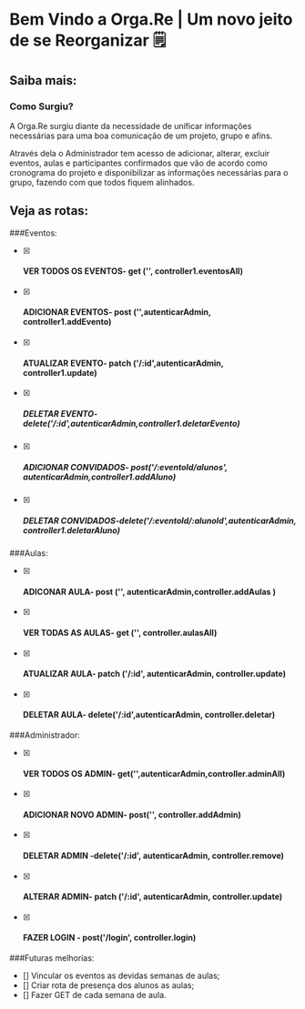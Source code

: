 # Bem Vindo a Orga.Re | Um novo jeito de se Reorganizar 🗒

## Saiba mais:
### Como Surgiu?

A Orga.Re surgiu diante da necessidade de unificar informações necessárias para uma boa comunicação de um projeto, grupo e afins.

Através dela  o Administrador tem acesso de adicionar, alterar, excluir eventos, aulas e participantes confirmados  que vão de acordo como cronograma do projeto e disponibilizar as informações necessárias para o grupo, fazendo com que todos fiquem alinhados.

## Veja as rotas:

###Eventos:
- [x] #### VER TODOS OS EVENTOS- get ('', controller1.eventosAll)
- [x] #### ADICIONAR EVENTOS- post ('',autenticarAdmin, controller1.addEvento)
- [x] #### ATUALIZAR EVENTO- patch ('/:id',autenticarAdmin, controller1.update)
- [x] ##### DELETAR EVENTO- delete('/:id',autenticarAdmin,controller1.deletarEvento)
- [x] ##### ADICIONAR CONVIDADOS- post('/:eventoId/alunos', autenticarAdmin,controller1.addAluno)
- [x] ##### DELETAR CONVIDADOS-delete('/:eventoId/:alunoId',autenticarAdmin, controller1.deletarAluno)


###Aulas:
- [x] #### ADICONAR AULA- post ('', autenticarAdmin,controller.addAulas )
- [x] #### VER TODAS AS AULAS- get ('', controller.aulasAll)
- [x] #### ATUALIZAR AULA- patch ('/:id', autenticarAdmin, controller.update)
- [x] #### DELETAR AULA- delete('/:id',autenticarAdmin, controller.deletar)

###Administrador:
- [x] #### VER TODOS OS ADMIN- get('',autenticarAdmin,controller.adminAll)
- [x] #### ADICIONAR NOVO ADMIN- post('', controller.addAdmin)
- [x] #### DELETAR ADMIN -delete('/:id', autenticarAdmin, controller.remove)
- [x] #### ALTERAR ADMIN- patch ('/:id', autenticarAdmin, controller.update)
- [x] #### FAZER LOGIN - post('/login', controller.login)

###Futuras melhorias:
 
- [] Vincular os eventos as devidas semanas de aulas;
- [] Criar rota de presença dos alunos as aulas;
- [] Fazer GET de cada semana de aula. 
